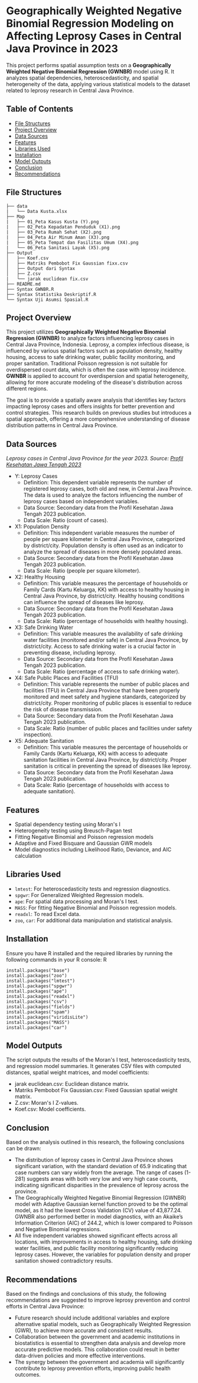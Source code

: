 # Geographically Weighted Negative Binomial Regression Modeling on Affecting Leprosy Cases in Central Java Province in 2023
This project performs spatial assumption tests on a **Geographically Weighted Negative Binomial Regression (GWNBR)** model using R. It analyzes spatial dependencies, heteroscedasticity, and spatial heterogeneity of the data, applying various statistical models to the dataset related to leprosy research in Central Java Province.

## Table of Contents

- [File Structures](#file-structures)
- [Project Overview](#project-overview)
- [Data Sources](#data-sources)
- [Features](#features)
- [Libraries Used](#libraries-used)
- [Installation](#installation)
- [Model Outputs](#model-outputs)
- [Conclusion](#conclusion)
- [Recommendations](#recommendations)

## File Structures
```
├── data
|   └── Data Kusta.xlsx
├── Map
|   ├── 01_Peta Kasus Kusta (Y).png
|   ├── 02_Peta Kepadatan Penduduk (X1).png
|   ├── 03_Peta Rumah Sehat (X2).png
|   ├── 04_Peta Air Minum Aman (X3).png
|   ├── 05_Peta Tempat dan Fasilitas Umum (X4).png
|   └── 06_Peta Sanitasi Layak (X5).png
├── Output
│   ├── Koef.csv
│   ├── Matriks Pembobot Fix Gaussian fixx.csv
│   ├── Output dari Syntax
│   ├── Z.csv
|   └── jarak euclidean fix.csv
├── README.md
├── Syntax GWNBR.R
├── Syntax Statistika Deskriptif.R
└── Syntax Uji Asumsi Spasial.R
```

## Project Overview
This project utilizes **Geographically Weighted Negative Binomial Regression (GWNBR)** to analyze factors influencing leprosy cases in Central Java Province, Indonesia. Leprosy, a complex infectious disease, is influenced by various spatial factors such as population density, healthy housing, access to safe drinking water, public facility monitoring, and proper sanitation. Traditional Poisson regression is not suitable for overdispersed count data, which is often the case with leprosy incidence. **GWNBR** is applied to account for overdispersion and spatial heterogeneity, allowing for more accurate modeling of the disease's distribution across different regions.

The goal is to provide a spatially aware analysis that identifies key factors impacting leprosy cases and offers insights for better prevention and control strategies. This research builds on previous studies but introduces a spatial approach, offering a more comprehensive understanding of disease distribution patterns in Central Java Province.

## Data Sources
_Leprosy cases in Central Java Province for the year 2023. Source: [Profil Kesehatan Jawa Tengah 2023](https://dinkesjatengprov.go.id/v2018/dokumen/1Profil_Kesehatan_2023/files/downloads/Profil%20Kesehatan%20Jawa%20Tengah%202023.pdf)_
- Y: Leprosy Cases
  - Definition: This dependent variable represents the number of registered leprosy cases, both old and new, in Central Java Province. The data is used to analyze the factors influencing the number of leprosy cases based on independent variables.
  - Data Source: Secondary data from the Profil Kesehatan Jawa Tengah 2023 publication.
  - Data Scale: Ratio (count of cases).
- X1: Population Density
  - Definition: This independent variable measures the number of people per square kilometer in Central Java Province, categorized by district/city. Population density is often used as an indicator to analyze the spread of diseases in more densely populated areas.
  - Data Source: Secondary data from the Profil Kesehatan Jawa Tengah 2023 publication.
  - Data Scale: Ratio (people per square kilometer).
- X2: Healthy Housing
  - Definition: This variable measures the percentage of households or Family Cards (Kartu Keluarga, KK) with access to healthy housing in Central Java Province, by district/city. Healthy housing conditions can influence the spread of diseases like leprosy.
  - Data Source: Secondary data from the Profil Kesehatan Jawa Tengah 2023 publication.
  - Data Scale: Ratio (percentage of households with healthy housing).
- X3: Safe Drinking Water
  - Definition: This variable measures the availability of safe drinking water facilities (monitored and/or safe) in Central Java Province, by district/city. Access to safe drinking water is a crucial factor in preventing disease, including leprosy.
  - Data Source: Secondary data from the Profil Kesehatan Jawa Tengah 2023 publication.
  - Data Scale: Ratio (percentage of access to safe drinking water).
- X4: Safe Public Places and Facilities (TFU)
  - Definition: This variable represents the number of public places and facilities (TFU) in Central Java Province that have been properly monitored and meet safety and hygiene standards, categorized by district/city. Proper monitoring of public places is essential to reduce the risk of disease transmission.
  - Data Source: Secondary data from the Profil Kesehatan Jawa Tengah 2023 publication.
  - Data Scale: Ratio (number of public places and facilities under safety inspection).
- X5: Adequate Sanitation
  - Definition: This variable measures the percentage of households or Family Cards (Kartu Keluarga, KK) with access to adequate sanitation facilities in Central Java Province, by district/city. Proper sanitation is critical in preventing the spread of diseases like leprosy.
  - Data Source: Secondary data from the Profil Kesehatan Jawa Tengah 2023 publication.
  - Data Scale: Ratio (percentage of households with access to adequate sanitation).

## Features
- Spatial dependency testing using Moran's I
- Heterogeneity testing using Breusch-Pagan test
- Fitting Negative Binomial and Poisson regression models
- Adaptive and Fixed Bisquare and Gaussian GWR models
- Model diagnostics including Likelihood Ratio, Deviance, and AIC calculation

## Libraries Used
- `lmtest`: For heteroscedasticity tests and regression diagnostics.
- `spgwr`: For Generalized Weighted Regression models.
- `ape`: For spatial data processing and Moran's I test.
- `MASS`: For fitting Negative Binomial and Poisson regression models.
- `readxl`: To read Excel data.
- `zoo`, `car`: For additional data manipulation and statistical analysis.

## Installation
Ensure you have R installed and the required libraries by running the following commands in your R console:
R
```
install.packages("base")
install.packages("zoo")
install.packages("lmtest")
install.packages("spgwr")
install.packages("ape")
install.packages("readxl")
install.packages("csv")
install.packages("fields")
install.packages("spam")
install.packages("viridisLite")
install.packages("MASS")
install.packages("car")

```

## Model Outputs
The script outputs the results of the Moran's I test, heteroscedasticity tests, and regression model summaries. It generates CSV files with computed distances, spatial weight matrices, and model coefficients:

- jarak euclidean.csv: Euclidean distance matrix.
- Matriks Pembobot Fix Gaussian.csv: Fixed Gaussian spatial weight matrix.
- Z.csv: Moran's I Z-values.
- Koef.csv: Model coefficients.
  
## Conclusion
Based on the analysis outlined in this research, the following conclusions can be drawn:
- The distribution of leprosy cases in Central Java Province shows significant variation, with the standard deviation of 65.9 indicating that case numbers can vary widely from the average. The range of cases (1-281) suggests areas with both very low and very high case counts, indicating significant disparities in the prevalence of leprosy across the province.
- The Geographically Weighted Negative Binomial Regression (GWNBR) model with Adaptive Gaussian kernel function proved to be the optimal model, as it had the lowest Cross Validation (CV) value of 43,877.24. GWNBR also performed better in model diagnostics, with an Akaike’s Information Criterion (AIC) of 244.2, which is lower compared to Poisson and Negative Binomial regressions.
- All five independent variables showed significant effects across all locations, with improvements in access to healthy housing, safe drinking water facilities, and public facility monitoring significantly reducing leprosy cases. However, the variables for population density and proper sanitation showed contradictory results.

## Recommendations
Based on the findings and conclusions of this study, the following recommendations are suggested to improve leprosy prevention and control efforts in Central Java Province:
- Future research should include additional variables and explore alternative spatial models, such as Geographically Weighted Regression (GWR), to achieve more accurate and consistent results.
- Collaboration between the government and academic institutions in biostatistics is essential to strengthen data analysis and develop more accurate predictive models. This collaboration could result in better data-driven policies and more effective interventions.
- The synergy between the government and academia will significantly contribute to leprosy prevention efforts, improving public health outcomes.

